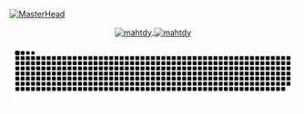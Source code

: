 <!-- <img align="right" src="https://user-images.githubusercontent.com/53064235/134567339-5f6fd4a5-398a-437f-a2c0-939b89ec6527.gif" alt="Offline chrome dino game gif" width=100% height=200px/>
 -->

[![MasterHead](https://qph.cf2.quoracdn.net/main-qimg-fa7b4bdc3b2f73e749e5c2c646d4ae13)](https://github.com/Dulon18)

<div align="center">
<a href="https://github.com/mahtdy">
    <img align="center" alt="mahtdy" src="https://github-readme-stats.vercel.app/api/top-langs/?username=mahtdy&theme=midnight-purple&layout=compact&bg_color=0D1117&hide_border=true&count_private=true?ver=1.3" />
</a>
<a href="https://github.com/mahtdy">
    <img width=450 height=170 align="center" alt="mahtdy" src="https://github-readme-stats.vercel.app/api?username=mahtdy&theme=midnight-purple&show_icons=true&bg_color=0D1117&hide_border=true&count_private=true" />
</a>
</div>


![](https://github.com/Platane/snk/raw/output/github-contribution-grid-snake.svg)

